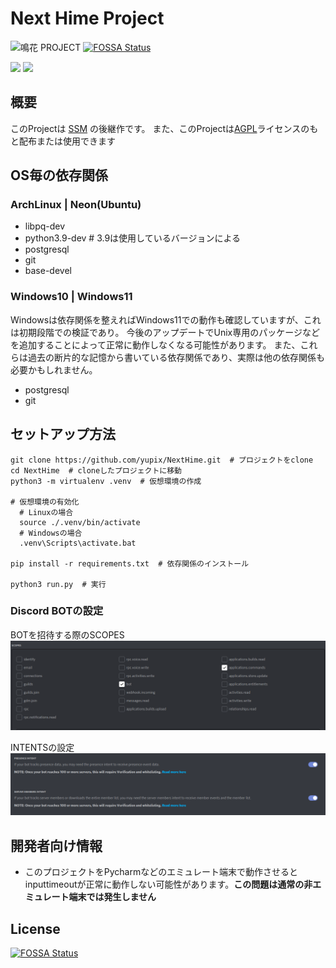 # Next Hime Project

![鳴花 PROJECT](https://s3.akarinext.org/assets/*/HIME%20MIKOT%20%282%29.png)
[![FOSSA Status](https://app.fossa.com/api/projects/git%2Bgithub.com%2Fyupix%2FNextHime.svg?type=shield)](https://app.fossa.com/projects/git%2Bgithub.com%2Fyupix%2FNextHime?ref=badge_shield)

<a href="https://codeclimate.com/github/yupix/NextHime/maintainability"><img src="https://api.codeclimate.com/v1/badges/4c0c6adf8a722fc70a36/maintainability" /></a> <a href="https://codeclimate.com/github/yupix/NextHime/test_coverage"><img src="https://api.codeclimate.com/v1/badges/4c0c6adf8a722fc70a36/test_coverage" /></a>

## 概要

このProjectは [SSM](https://github.com/yupix/ssm) の後継作です。 また、このProjectは[AGPL](LICENSE)ライセンスのもと配布または使用できます

## OS毎の依存関係
### ArchLinux | Neon(Ubuntu)

- libpq-dev
- python3.9-dev # 3.9は使用しているバージョンによる
- postgresql
- git
- base-devel

### Windows10 | Windows11

Windowsは依存関係を整えればWindows11での動作も確認していますが、これは初期段階での検証であり。 今後のアップデートでUnix専用のパッケージなどを追加することによって正常に動作しなくなる可能性があります。
また、これらは過去の断片的な記憶から書いている依存関係であり、実際は他の依存関係も必要かもしれません。

- postgresql
- git

## セットアップ方法

```shell
git clone https://github.com/yupix/NextHime.git  # プロジェクトをclone 
cd NextHime  # cloneしたプロジェクトに移動
python3 -m virtualenv .venv  # 仮想環境の作成

# 仮想環境の有効化
  # Linuxの場合
  source ./.venv/bin/activate
  # Windowsの場合
  .venv\Scripts\activate.bat

pip install -r requirements.txt  # 依存関係のインストール

python3 run.py  # 実行 
```

### Discord BOTの設定

BOTを招待する際のSCOPES
![img.png](./src/assets/images/README/scopes.png)

INTENTSの設定
![img.png](./src/assets/images/README/intents.png)

## 開発者向け情報

- このプロジェクトをPycharmなどのエミュレート端末で動作させるとinputtimeoutが正常に動作しない可能性があります。**この問題は通常の非エミュレート端末では発生しません**


## License
[![FOSSA Status](https://app.fossa.com/api/projects/git%2Bgithub.com%2Fyupix%2FNextHime.svg?type=large)](https://app.fossa.com/projects/git%2Bgithub.com%2Fyupix%2FNextHime?ref=badge_large)